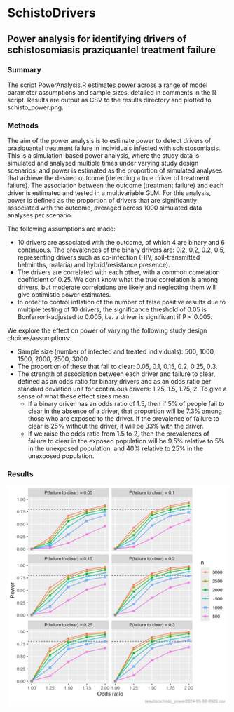 # SchistoDrivers

 ## Power analysis for identifying drivers of schistosomiasis praziquantel treatment failure

 ### Summary

 The script PowerAnalysis.R estimates power across a range of model parameter assumptions and sample sizes, detailed in comments in the R script. Results are output as CSV to the results directory and plotted to schisto_power.png.

 ### Methods

 The aim of the power analysis is to estimate power to detect drivers of praziquantel treatment failure in individuals infected with schistosomiasis. This is a simulation-based power analysis, where the study data is simulated and analysed multiple times under varying study design scenarios, and power is estimated as the proportion of simulated analyses that achieve the desired outcome (detecting a true driver of treatment failure). The association between the outcome (treatment failure) and each driver is estimated and tested in a multivariable GLM. For this analysis, power is defined as the proportion of drivers that are significantly associated with the outcome, averaged across 1000 simulated data analyses per scenario.

 The following assumptions are made:
- 10 drivers are associated with the outcome, of which 4 are binary and 6 continuous. The prevalences of the binary drivers are: 0.2, 0.2, 0.2, 0.5, representing drivers such as co-infection (HIV, soil-transmitted helminths, malaria) and hybrid/resistance presence).
 - The drivers are correlated with each other, with a common correlation coefficient of 0.25. We don’t know what the true correlation is among drivers, but moderate correlations are likely and neglecting them will give optimistic power estimates.
 - In order to control inflation of the number of false positive results due to multiple testing of 10 drivers, the significance threshold of 0.05 is Bonferroni-adjusted to 0.005, i.e. a driver is significant if P < 0.005.

 We explore the effect on power of varying the following study design choices/assumptions:
 - Sample size (number of infected and treated individuals): 500, 1000, 1500, 2000, 2500, 3000.
 - The proportion of these that fail to clear: 0.05, 0.1, 0.15, 0.2, 0.25, 0.3.
 - The strength of association between each driver and failure to clear, defined as an odds ratio for binary drivers and as an odds ratio per standard deviation unit for continuous drivers: 1.25, 1.5, 1.75, 2. To give a sense of what these effect sizes mean:
   - If a binary driver has an odds ratio of 1.5, then if 5% of people fail to clear in the absence of a driver, that proportion will be 7.3% among those who are exposed to the driver. If the prevalence of failure to clear is 25% without the driver, it will be 33% with the driver.
   - If we raise the odds ratio from 1.5 to 2, then the prevalences of failure to clear in the exposed population will be 9.5% relative to 5% in the unexposed population, and 40% relative to 25% in the unexposed population.

 ### Results
 ![PowerCurve](schisto_power.png)